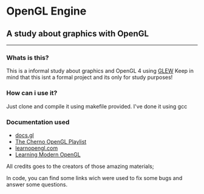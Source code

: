 # OpenGL Engine
## A study about graphics with OpenGL
---
### Whats is this?
This is a informal study about graphics and OpenGL 4 using [GLEW](https://github.com/nigels-com/glew)
Keep in mind that this isnt a formal project and its only for study purposes!

### How can i use it?
Just clone and compile it using makefile provided.
I've done it using gcc

### Documentation used
* [docs.gl](https://docs.gl/)
* [The Cherno OpenGL Playlist](https://www.youtube.com/playlist?list=PLlrATfBNZ98foTJPJ_Ev03o2oq3-GGOS2)
* [learnopengl.com](https://learnopengl.com/)
* [Learning Modern OpenGL](https://raw.githubusercontent.com/Overv/Open.GL/master/ebook/Modern%20OpenGL%20Guide.pdf)

All credits goes to the creators of those amazing materials;

In code, you can find some links wich were used to fix some bugs and answer some questions. 